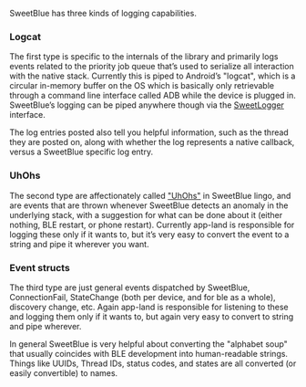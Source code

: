 
SweetBlue has three kinds of logging capabilities. 

### Logcat ###

The first type is specific to the internals of the library and primarily logs events related to the priority job queue that’s used to serialize all interaction with the native stack. Currently this is piped to Android’s "logcat", which is a circular in-memory buffer on the OS which is basically only retrievable through a command line interface called ADB while the device is plugged in. SweetBlue’s logging can be piped anywhere though via the [SweetLogger](https://api.sweetblue.io/com/idevicesinc/sweetblue/SweetLogger.html) interface.

The log entries posted also tell you helpful information, such as the thread they are posted on, along with whether the log represents a native callback, versus a SweetBlue specific log entry.

### UhOhs ###

The second type are affectionately called ["UhOhs"](https://api.sweetblue.io/com/idevicesinc/sweetblue/UhOhListener.UhOh.html) in SweetBlue lingo, and are events that are thrown whenever SweetBlue detects an anomaly in the underlying stack, with a suggestion for what can be done about it (either nothing, BLE restart, or phone restart). Currently app-land is responsible for logging these only if it wants to, but it’s very easy to convert the event to a string and pipe it wherever you want.

### Event structs ###

The third type are just general events dispatched by SweetBlue, ConnectionFail, StateChange (both per device, and for ble as a whole), discovery change, etc. Again app-land is responsible for listening to these and logging them only if it wants to, but again very easy to convert to string and pipe wherever.

In general SweetBlue is very helpful about converting the "alphabet soup" that usually coincides with BLE development into human-readable strings. Things like UUIDs, Thread IDs, status codes, and states are all converted (or easily convertible) to names.